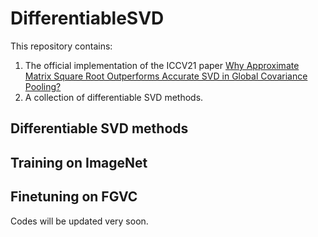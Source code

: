 # DifferentiableSVD

This repository contains:
1. The official implementation of the ICCV21 paper [Why Approximate Matrix Square Root Outperforms Accurate SVD in Global Covariance Pooling?](https://arxiv.org/abs/2105.02498)
2. A collection of differentiable SVD methods.

## Differentiable SVD methods

## Training on ImageNet

## Finetuning on FGVC

Codes will be updated very soon.
